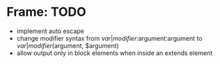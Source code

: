 # Frame: TODO

- implement auto escape
- change modifier syntax from $var|modifier:$argument:argument to $var|modifier($argument, $argument)
- allow output only in block elements when inside an extends element
